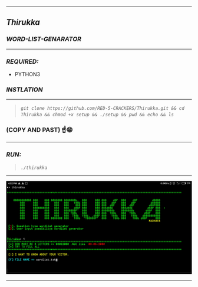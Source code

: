***
## _Thirukka_

### _WORD-LIST-GENARATOR_
***
### _REQUIRED:_
* PYTHON3

### _INSTLATION_
***
> _```git clone https://github.com/RED-5-CRACKERS/Thirukka.git && cd Thirukka && chmod +x setup && ./setup && pwd && echo && ls ```_
 ###  (COPY AND PAST) ☝️😁
***



### _RUN:_
> _``` ./thirukka ```_
***
<img src=".thirukka.jpg" />

***
